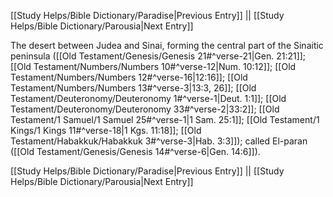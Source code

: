 [[Study Helps/Bible Dictionary/Paradise|Previous Entry]]  ||  [[Study Helps/Bible Dictionary/Parousia|Next Entry]]

 The desert between Judea and Sinai, forming the central part of the Sinaitic peninsula ([[Old Testament/Genesis/Genesis 21#^verse-21|Gen. 21:21]]; [[Old Testament/Numbers/Numbers 10#^verse-12|Num. 10:12]]; [[Old Testament/Numbers/Numbers 12#^verse-16|12:16]]; [[Old Testament/Numbers/Numbers 13#^verse-3|13:3, 26]]; [[Old Testament/Deuteronomy/Deuteronomy 1#^verse-1|Deut. 1:1]]; [[Old Testament/Deuteronomy/Deuteronomy 33#^verse-2|33:2]]; [[Old Testament/1 Samuel/1 Samuel 25#^verse-1|1 Sam. 25:1]]; [[Old Testament/1 Kings/1 Kings 11#^verse-18|1 Kgs. 11:18]]; [[Old Testament/Habakkuk/Habakkuk 3#^verse-3|Hab. 3:3]]); called El-paran ([[Old Testament/Genesis/Genesis 14#^verse-6|Gen. 14:6]]).

[[Study Helps/Bible Dictionary/Paradise|Previous Entry]]  ||  [[Study Helps/Bible Dictionary/Parousia|Next Entry]]